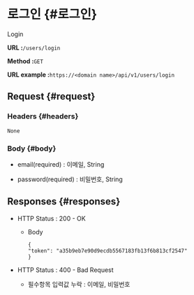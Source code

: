 # 로그인 {#로그인}

Login

**URL :**`/users/login`

**Method :**`GET`

**URL example :**`https://<domain name>/api/v1/users/login`

## Request {#request}

### Headers {#headers}

`None`

### Body {#body}

* email\(required\) : 이메일, String

* password\(required\) : 비밀번호, String

## Responses {#responses}

* HTTP Status : 200 - OK

  * Body

    ```
    {
    "token": "a35b9eb7e90d9ecdb5567183fb13f6b813cf2547"
    }
    ```

* HTTP Status : 400 - Bad Request

  * 필수항목 입력값 누락 : 이메일, 비밀번호



